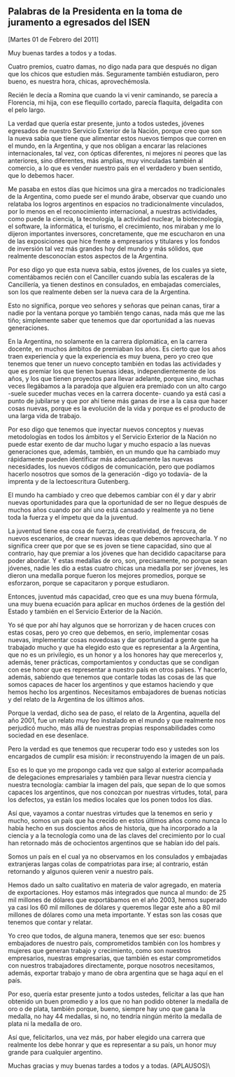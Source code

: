 Palabras de la Presidenta en la toma de juramento a egresados del ISEN
----------------------------------------------------------------------

[Martes 01 de Febrero del 2011]

Muy buenas tardes a todos y a todas.

Cuatro premios, cuatro damas, no digo nada para que después no digan que
los chicos que estudien más. Seguramente también estudiaron, pero bueno,
es nuestra hora, chicas, aprovechémosla.

Recién le decía a Romina que cuando la vi venir caminando, se parecía a
Florencia, mi hija, con ese flequillo cortado, parecía flaquita,
delgadita con el pelo largo.

La verdad que quería estar presente, junto a todos ustedes, jóvenes
egresados de nuestro Servicio Exterior de la Nación, porque creo que son
la nueva sabia que tiene que alimentar estos nuevos tiempos que corren
en el mundo, en la Argentina, y que nos obligan a encarar las relaciones
internacionales, tal vez, con ópticas diferentes, ni mejores ni peores
que las anteriores, sino diferentes, más amplias, muy vinculadas también
al comercio, a lo que es vender nuestro país en el verdadero y buen
sentido, que lo debemos hacer.

Me pasaba en estos días que hicimos una gira a mercados no tradicionales
de la Argentina, como puede ser el mundo árabe, observar que cuando uno
relataba los logros argentinos en espacios no tradicionalmente
vinculados, por lo menos en el reconocimiento internacional, a nuestras
actividades, como puede la ciencia, la tecnología, la actividad nuclear,
la biotecnología, el software, la informática, el turismo, el
crecimiento, nos miraban y me lo dijeron importantes inversores,
concretamente, que me escucharon en una de las exposiciones que hice
frente a empresarios y titulares y los fondos de inversión tal vez más
grandes hoy del mundo y más sólidos, que realmente desconocían estos
aspectos de la Argentina.

Por eso digo yo que esta nueva sabia, estos jóvenes, de los cuales ya
siete, comentábamos recién con el Canciller cuando subía las escaleras
de la Cancillería, ya tienen destinos en consulados, en embajadas
comerciales, son los que realmente deben ser la nueva cara de la
Argentina.

Esto no significa, porque veo señores y señoras que peinan canas, tirar
a nadie por la ventana porque yo también tengo canas, nada más que me
las tiño; simplemente saber que tenemos que dar oportunidad a las nuevas
generaciones.

En la Argentina, no solamente en la carrera diplomática, en la carrera
docente, en muchos ámbitos de premiaban los años. Es cierto que los años
traen experiencia y que la experiencia es muy buena, pero yo creo que
tenemos que tener un nuevo concepto también en todas las actividades y
que es premiar los que tienen buenas ideas, independientemente de los
años, y los que tienen proyectos para llevar adelante, porque sino,
muchas veces llegábamos a la paradoja que alguien era premiado con un
alto cargo -suele suceder muchas veces en la carrera docente- cuando ya
está casi a punto de jubilarse y que por ahí tiene más ganas de irse a
la casa que hacer cosas nuevas, porque es la evolución de la vida y
porque es el producto de una larga vida de trabajo.

Por eso digo que tenemos que inyectar nuevos conceptos y nuevas
metodologías en todos los ámbitos y el Servicio Exterior de la Nación no
puede estar exento de dar mucho lugar y mucho espacio a las nuevas
generaciones que, además, también, en un mundo que ha cambiado muy
rápidamente pueden identificar más adecuadamente las nuevas necesidades,
los nuevos códigos de comunicación, pero que podíamos hacerlo nosotros
que somos de la generación -digo yo todavía- de la imprenta y de la
lectoescritura Gutenberg.

El mundo ha cambiado y creo que debemos cambiar con él y dar y abrir
nuevas oportunidades para que la oportunidad de ser no llegue después de
muchos años cuando por ahí uno está cansado y realmente ya no tiene toda
la fuerza y el ímpetu que da la juventud.

La juventud tiene esa cosa de fuerza, de creatividad, de frescura, de
nuevos escenarios, de crear nuevas ideas que debemos aprovecharla. Y no
significa creer que por que se es joven se tiene capacidad, sino que al
contrario, hay que premiar a los jóvenes que han decidido capacitarse
para poder abordar. Y estas medallas de oro, son, precisamente, no
porque sean jóvenes, nadie les dio a estas cuatro chicas una medalla por
ser jóvenes, les dieron una medalla porque fueron los mejores promedios,
porque se esforzaron, porque se capacitaron y porque estudiaron.

Entonces, juventud más capacidad, creo que es una muy buena fórmula, una
muy buena ecuación para aplicar en muchos órdenes de la gestión del
Estado y también en el Servicio Exterior de la Nación.

Yo sé que por ahí hay algunos que se horrorizan y de hacen cruces con
estas cosas, pero yo creo que debemos, en serio, implementar cosas
nuevas, implementar cosas novedosas y dar oportunidad a gente que ha
trabajado mucho y que ha elegido esto que es representar a la Argentina,
que no es un privilegio, es un honor y a los honores hay que merecerlos
y, además, tener prácticas, comportamientos y conductas que se condigan
con ese honor que es representar a nuestro país en otros países. Y
hacerlo, además, sabiendo que tenemos que contarle todas las cosas de
las que somos capaces de hacer los argentinos y que estamos haciendo y
que hemos hecho los argentinos. Necesitamos embajadores de buenas
noticias y del relato de la Argentina de los últimos años.

Porque la verdad, dicho sea de paso, el relato de la Argentina, aquella
del año 2001, fue un relato muy feo instalado en el mundo y que
realmente nos perjudicó mucho, más allá de nuestras propias
responsabilidades como sociedad en ese desenlace.

Pero la verdad es que tenemos que recuperar todo eso y ustedes son los
encargados de cumplir esa misión: ir reconstruyendo la imagen de un
país.

Eso es lo que yo me propongo cada vez que salgo al exterior acompañada
de delegaciones empresariales y también para llevar nuestra ciencia y
nuestra tecnología: cambiar la imagen del país, que sepan de lo que
somos capaces los argentinos, que nos conozcan por nuestras virtudes,
total, para los defectos, ya están los medios locales que los ponen
todos los días.

Así que, vayamos a contar nuestras virtudes que la tenemos en serio y
mucho, somos un país que ha crecido en estos últimos años como nunca lo
había hecho en sus doscientos años de historia, que ha incorporado a la
ciencia y a la tecnología como una de las claves del crecimiento por lo
cual han retornado más de ochocientos argentinos que se habían ido del
país.

Somos un país en el cual ya no observamos en los consulados y embajadas
extranjeras largas colas de compatriotas para irse; al contrario, están
retornando y algunos quieren venir a nuestro país.

Hemos dado un salto cualitativo en materia de valor agregado, en materia
de exportaciones. Hoy estamos más integrados que nunca al mundo: de 25
mil millones de dólares que exportábamos en el año 2003, hemos superado
ya casi los 60 mil millones de dólares y queremos llegar este año a 80
mil millones de dólares como una meta importante. Y estas son las cosas
que tenemos que contar y relatar.

Yo creo que todos, de alguna manera, tenemos que ser eso: buenos
embajadores de nuestro país, comprometidos también con los hombres y
mujeres que generan trabajo y crecimiento, como son nuestros
empresarios, nuestras empresarias, que también es estar comprometidos
con nuestros trabajadores directamente, porque nosotros necesitamos,
además, exportar trabajo y mano de obra argentina que se haga aquí en el
país.

Por eso, quería estar presente junto a todos ustedes, felicitar a las
que han obtenido un buen promedio y a los que no han podido obtener la
medalla de oro o de plata, también porque, bueno, siempre hay uno que
gana la medalla, no hay 44 medallas, si no, no tendría ningún mérito la
medalla de plata ni la medalla de oro.

Así que, felicitarlos, una vez más, por haber elegido una carrera que
realmente los debe honrar y que es representar a su país, un honor muy
grande para cualquier argentino.

Muchas gracias y muy buenas tardes a todos y a todas. (APLAUSOS)\

